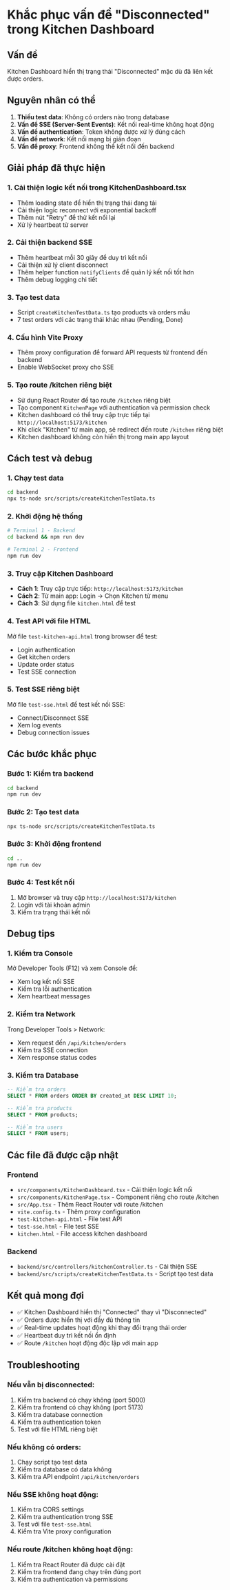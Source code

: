 # Khắc phục vấn đề "Disconnected" trong Kitchen Dashboard

## Vấn đề
Kitchen Dashboard hiển thị trạng thái "Disconnected" mặc dù đã liên kết được orders.

## Nguyên nhân có thể
1. **Thiếu test data**: Không có orders nào trong database
2. **Vấn đề SSE (Server-Sent Events)**: Kết nối real-time không hoạt động
3. **Vấn đề authentication**: Token không được xử lý đúng cách
4. **Vấn đề network**: Kết nối mạng bị gián đoạn
5. **Vấn đề proxy**: Frontend không thể kết nối đến backend

## Giải pháp đã thực hiện

### 1. Cải thiện logic kết nối trong KitchenDashboard.tsx
- Thêm loading state để hiển thị trạng thái đang tải
- Cải thiện logic reconnect với exponential backoff
- Thêm nút "Retry" để thử kết nối lại
- Xử lý heartbeat từ server

### 2. Cải thiện backend SSE
- Thêm heartbeat mỗi 30 giây để duy trì kết nối
- Cải thiện xử lý client disconnect
- Thêm helper function `notifyClients` để quản lý kết nối tốt hơn
- Thêm debug logging chi tiết

### 3. Tạo test data
- Script `createKitchenTestData.ts` tạo products và orders mẫu
- 7 test orders với các trạng thái khác nhau (Pending, Done)

### 4. Cấu hình Vite Proxy
- Thêm proxy configuration để forward API requests từ frontend đến backend
- Enable WebSocket proxy cho SSE

### 5. Tạo route /kitchen riêng biệt
- Sử dụng React Router để tạo route `/kitchen` riêng biệt
- Tạo component `KitchenPage` với authentication và permission check
- Kitchen dashboard có thể truy cập trực tiếp tại `http://localhost:5173/kitchen`
- Khi click "Kitchen" từ main app, sẽ redirect đến route `/kitchen` riêng biệt
- Kitchen dashboard không còn hiển thị trong main app layout

## Cách test và debug

### 1. Chạy test data
```bash
cd backend
npx ts-node src/scripts/createKitchenTestData.ts
```

### 2. Khởi động hệ thống
```bash
# Terminal 1 - Backend
cd backend && npm run dev

# Terminal 2 - Frontend  
npm run dev
```

### 3. Truy cập Kitchen Dashboard
- **Cách 1**: Truy cập trực tiếp: `http://localhost:5173/kitchen`
- **Cách 2**: Từ main app: Login → Chọn Kitchen từ menu
- **Cách 3**: Sử dụng file `kitchen.html` để test

### 4. Test API với file HTML
Mở file `test-kitchen-api.html` trong browser để test:
- Login authentication
- Get kitchen orders
- Update order status
- Test SSE connection

### 5. Test SSE riêng biệt
Mở file `test-sse.html` để test kết nối SSE:
- Connect/Disconnect SSE
- Xem log events
- Debug connection issues

## Các bước khắc phục

### Bước 1: Kiểm tra backend
```bash
cd backend
npm run dev
```

### Bước 2: Tạo test data
```bash
npx ts-node src/scripts/createKitchenTestData.ts
```

### Bước 3: Khởi động frontend
```bash
cd ..
npm run dev
```

### Bước 4: Test kết nối
1. Mở browser và truy cập `http://localhost:5173/kitchen`
2. Login với tài khoản admin
3. Kiểm tra trạng thái kết nối

## Debug tips

### 1. Kiểm tra Console
Mở Developer Tools (F12) và xem Console để:
- Xem log kết nối SSE
- Kiểm tra lỗi authentication
- Xem heartbeat messages

### 2. Kiểm tra Network
Trong Developer Tools > Network:
- Xem request đến `/api/kitchen/orders`
- Kiểm tra SSE connection
- Xem response status codes

### 3. Kiểm tra Database
```sql
-- Kiểm tra orders
SELECT * FROM orders ORDER BY created_at DESC LIMIT 10;

-- Kiểm tra products
SELECT * FROM products;

-- Kiểm tra users
SELECT * FROM users;
```

## Các file đã được cập nhật

### Frontend
- `src/components/KitchenDashboard.tsx` - Cải thiện logic kết nối
- `src/components/KitchenPage.tsx` - Component riêng cho route /kitchen
- `src/App.tsx` - Thêm React Router với route /kitchen
- `vite.config.ts` - Thêm proxy configuration
- `test-kitchen-api.html` - File test API
- `test-sse.html` - File test SSE
- `kitchen.html` - File access kitchen dashboard

### Backend
- `backend/src/controllers/kitchenController.ts` - Cải thiện SSE
- `backend/src/scripts/createKitchenTestData.ts` - Script tạo test data

## Kết quả mong đợi
- ✅ Kitchen Dashboard hiển thị "Connected" thay vì "Disconnected"
- ✅ Orders được hiển thị với đầy đủ thông tin
- ✅ Real-time updates hoạt động khi thay đổi trạng thái order
- ✅ Heartbeat duy trì kết nối ổn định
- ✅ Route `/kitchen` hoạt động độc lập với main app

## Troubleshooting

### Nếu vẫn bị disconnected:
1. Kiểm tra backend có chạy không (port 5000)
2. Kiểm tra frontend có chạy không (port 5173)
3. Kiểm tra database connection
4. Kiểm tra authentication token
5. Test với file HTML riêng biệt

### Nếu không có orders:
1. Chạy script tạo test data
2. Kiểm tra database có data không
3. Kiểm tra API endpoint `/api/kitchen/orders`

### Nếu SSE không hoạt động:
1. Kiểm tra CORS settings
2. Kiểm tra authentication trong SSE
3. Test với file `test-sse.html`
4. Kiểm tra Vite proxy configuration

### Nếu route /kitchen không hoạt động:
1. Kiểm tra React Router đã được cài đặt
2. Kiểm tra frontend đang chạy trên đúng port
3. Kiểm tra authentication và permissions
